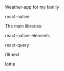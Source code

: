 Weather-app for my family

react-native

The main libraries:

react-native-elements

react-query

i18next

lottie
